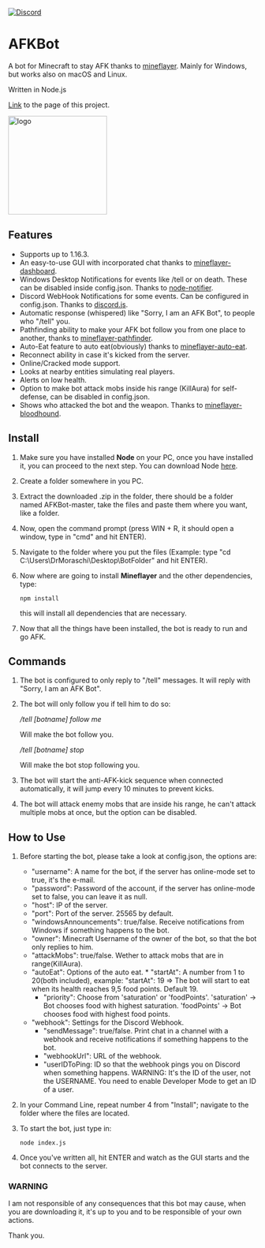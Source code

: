 [![Discord](https://img.shields.io/badge/Chat-Discord-blue.svg)](https://discord.gg/JQeVxbQT5G)
# AFKBot
A bot for Minecraft to stay AFK thanks to [mineflayer](https://github.com/PrismarineJS/mineflayer). Mainly for Windows, but works also on macOS and Linux.

Written in Node.js

[Link](https://drmoraschi.github.io/AFKBot/) to the page of this project.

<img alt="logo" src="https://github.com/DrMoraschi/AFKBot/raw/master/projectlogo.jpg" height="200" />

## Features

 * Supports up to 1.16.3.
 * An easy-to-use GUI with incorporated chat thanks to [mineflayer-dashboard](https://github.com/wvffle/mineflayer-dashboard).
 * Windows Desktop Notifications for events like /tell or on death. These can be disabled inside config.json. Thanks to [node-notifier](https://github.com/mikaelbr/node-notifier).
 * Discord WebHook Notifications for some events. Can be configured in config.json. Thanks to [discord.js](https://github.com/discordjs/discord.js).
 * Automatic response (whispered) like "Sorry, I am an AFK Bot", to people who "/tell" you.
 * Pathfinding ability to make your AFK bot follow you from one place to another, thanks to [mineflayer-pathfinder](https://github.com/Karang/mineflayer-pathfinder).
 * Auto-Eat feature to auto eat(obviously) thanks to [mineflayer-auto-eat](https://github.com/LINKdiscordd/mineflayer-auto-eat).
 * Reconnect ability in case it's kicked from the server.
 * Online/Cracked mode support.
 * Looks at nearby entities simulating real players.
 * Alerts on low health.
 * Option to make bot attack mobs inside his range (KillAura) for self-defense, can be disabled in config.json.
 * Shows who attacked the bot and the weapon. Thanks to [mineflayer-bloodhound](https://github.com/Nixes/mineflayer-bloodhound).

## Install

 1. Make sure you have installed **Node** on your PC, once you have installed it, you can proceed to the next step. You can download Node [here](https://nodejs.org/).
 1. Create a folder somewhere in you PC.
 2. Extract the downloaded .zip in the folder, there should be a folder named AFKBot-master, take the files and paste them where you want, like a folder.
 3. Now, open the command prompt (press WIN + R, it should open a window, type in "cmd" and hit ENTER).
 4. Navigate to the folder where you put the files (Example: type "cd C:\Users\DrMoraschi\Desktop\BotFolder" and hit ENTER).
 5. Now where are going to install **Mineflayer** and the other dependencies, type:
	
	`npm install`
    
    this will install all dependencies that are necessary.

 6. Now that all the things have been installed, the bot is ready to run and go AFK.

## Commands

 1. The bot is configured to only reply to "/tell" messages. It will reply with "Sorry, I am an AFK Bot".
 2. The bot will only follow you if tell him to do so:
	
	*/tell [botname] follow me*

	Will make the bot follow you.

	*/tell [botname] stop*

	Will make the bot stop following you.

 3. The bot will start the anti-AFK-kick sequence when connected automatically, it will jump every 10 minutes to prevent kicks.
 4. The bot will attack enemy mobs that are inside his range, he can't attack multiple mobs at once, but the option can be disabled.
 
## How to Use

 1. Before starting the bot, please take a look at config.json, the options are:
 	* "username": A name for the bot, if the server has online-mode set to true, it's the e-mail.
	* "password": Password of the account, if the server has online-mode set to false, you can leave it as null.
	* "host": IP of the server.
	* "port": Port of the server. 25565 by default.
	* "windowsAnnouncements": true/false. Receive notifications from Windows if something happens to the bot.
	* "owner": Minecraft Username of the owner of the bot, so that the bot only replies to him.
	* "attackMobs": true/false. Wether to attack mobs that are in range(KillAura).
	* "autoEat": Options of the auto eat.
        	* "startAt": A number from 1 to 20(both included), example: "startAt": 19 => The bot will start to eat when its health reaches 9,5 food points. Default 19.
		* "priority": Choose from 'saturation' or 'foodPoints'. 'saturation' -> Bot chooses food with highest saturation. 'foodPoints' -> Bot chooses food with highest food points.
	* "webhook": Settings for the Discord Webhook.
		* "sendMessage": true/false. Print chat in a channel with a webhook and receive notifications if something happens to the bot.
		* "webhookUrl": URL of the webhook.
		* "userIDToPing: ID so that the webhook pings you on Discord when something happens. WARNING: It's the ID of the user, not the USERNAME. You need to enable Developer Mode to get an ID of a user.
 2. In your Command Line, repeat number 4 from "Install"; navigate to the folder where the files are located.
 3. To start the bot, just type in:
	
	```node index.js```

 3. Once you've written all, hit ENTER and watch as the GUI starts and the bot connects to the server.

 ### WARNING
 
  I am not responsible of any consequences that this bot may cause, when you are downloading it, it's up to you and to be responsible of your own actions.
  
  Thank you.
